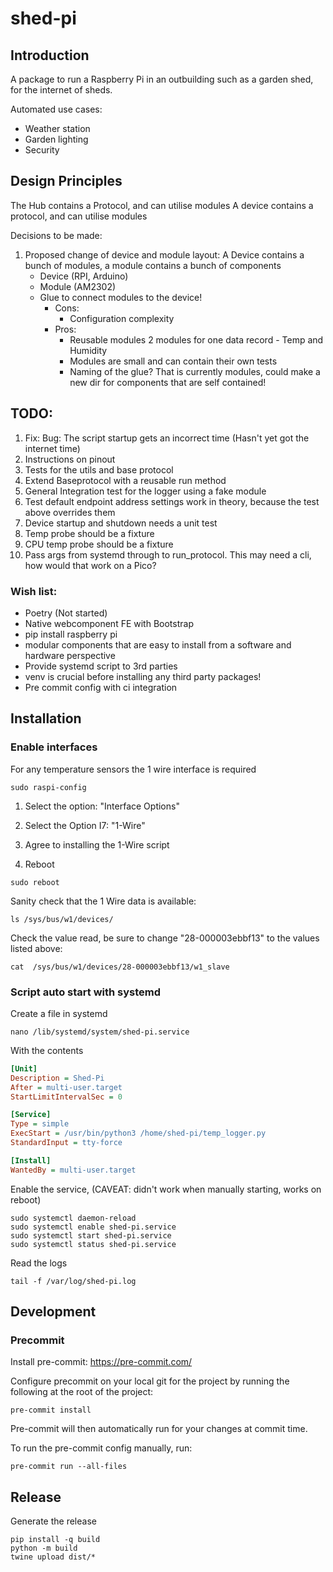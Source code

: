 # shed-pi

## Introduction

A package to run a Raspberry Pi in an outbuilding such as a garden shed, for the internet of sheds.

Automated use cases:

- Weather station
- Garden lighting
- Security

## Design Principles

The Hub contains a Protocol, and can utilise modules
A device contains a protocol, and can utilise modules

Decisions to be made:

1. Proposed change of device and module layout:
   A Device contains a bunch of modules, a module contains a bunch of components
    - Device (RPI, Arduino)
    - Module (AM2302)
    - Glue to connect modules to the device!
        - Cons:
            - Configuration complexity
        - Pros:
            - Reusable modules 2 modules for one data record - Temp and Humidity
            - Modules are small and can contain their own tests
            - Naming of the glue? That is currently modules, could make a new dir for components that are self
              contained!

## TODO:

1. Fix: Bug: The script startup gets an incorrect time (Hasn't yet got the internet time)
2. Instructions on pinout
3. Tests for the utils and base protocol
4. Extend Baseprotocol with a reusable run method
5. General Integration test for the logger using a fake module
6. Test default endpoint address settings work in theory, because the test above overrides them
7. Device startup and shutdown needs a unit test
8. Temp probe should be a fixture
9. CPU temp probe should be a fixture
10. Pass args from systemd through to run_protocol. This may need a cli, how would that work on a Pico?

### Wish list:

- Poetry (Not started)
- Native webcomponent FE with Bootstrap
- pip install raspberry pi
- modular components that are easy to install from a software and hardware perspective
- Provide systemd script to 3rd parties
- venv is crucial before installing any third party packages!
- Pre commit config with ci integration

## Installation

### Enable interfaces

For any temperature sensors the 1 wire interface is required

```shell
sudo raspi-config
```

1. Select the option: "Interface Options"

2. Select the Option I7: "1-Wire"

3. Agree to installing the 1-Wire script

4. Reboot

```shell
sudo reboot
```

Sanity check that the 1 Wire data is available:

```shell
ls /sys/bus/w1/devices/
```

Check the value read, be sure to change "28-000003ebbf13" to the values listed above:

```shell
cat  /sys/bus/w1/devices/28-000003ebbf13/w1_slave
```

### Script auto start with systemd

Create a file in systemd

```shell
nano /lib/systemd/system/shed-pi.service
````

With the contents

```ini
[Unit]
Description = Shed-Pi
After = multi-user.target
StartLimitIntervalSec = 0

[Service]
Type = simple
ExecStart = /usr/bin/python3 /home/shed-pi/temp_logger.py
StandardInput = tty-force

[Install]
WantedBy = multi-user.target
```

Enable the service, (CAVEAT: didn't work when manually starting, works on reboot)

```shell
sudo systemctl daemon-reload
sudo systemctl enable shed-pi.service
sudo systemctl start shed-pi.service
sudo systemctl status shed-pi.service
```

Read the logs

```shell
tail -f /var/log/shed-pi.log
```

## Development

### Precommit

Install pre-commit: https://pre-commit.com/

Configure precommit on your local git for the project by running the following at the root of the project:

```shell
pre-commit install
```

Pre-commit will then automatically run for your changes at commit time.

To run the pre-commit config manually, run:

```shell
pre-commit run --all-files
```

## Release

Generate the release

```shell
pip install -q build
python -m build
twine upload dist/*
```
